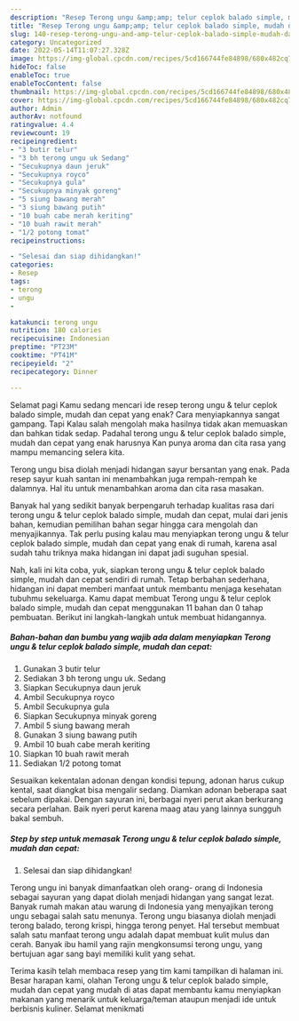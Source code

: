 ```yaml
---
description: "Resep Terong ungu &amp;amp; telur ceplok balado simple, mudah dan cepat, Enak"
title: "Resep Terong ungu &amp;amp; telur ceplok balado simple, mudah dan cepat, Enak"
slug: 140-resep-terong-ungu-and-amp-telur-ceplok-balado-simple-mudah-dan-cepat-enak
category: Uncategorized
date: 2022-05-14T11:07:27.328Z
image: https://img-global.cpcdn.com/recipes/5cd166744fe84898/680x482cq70/terong-ungu-telur-ceplok-balado-simple-mudah-dan-cepat-foto-resep-utama.jpg
hideToc: false
enableToc: true
enableTocContent: false
thumbnail: https://img-global.cpcdn.com/recipes/5cd166744fe84898/680x482cq70/terong-ungu-telur-ceplok-balado-simple-mudah-dan-cepat-foto-resep-utama.jpg
cover: https://img-global.cpcdn.com/recipes/5cd166744fe84898/680x482cq70/terong-ungu-telur-ceplok-balado-simple-mudah-dan-cepat-foto-resep-utama.jpg
author: Admin
authorAv: notfound
ratingvalue: 4.4
reviewcount: 19
recipeingredient:
- "3 butir telur"
- "3 bh terong ungu uk Sedang"
- "Secukupnya daun jeruk"
- "Secukupnya royco"
- "Secukupnya gula"
- "Secukupnya minyak goreng"
- "5 siung bawang merah"
- "3 siung bawang putih"
- "10 buah cabe merah keriting"
- "10 buah rawit merah"
- "1/2 potong tomat"
recipeinstructions:

- "Selesai dan siap dihidangkan!"
categories:
- Resep
tags:
- terong
- ungu
- 

katakunci: terong ungu  
nutrition: 180 calories
recipecuisine: Indonesian
preptime: "PT23M"
cooktime: "PT41M"
recipeyield: "2"
recipecategory: Dinner

---
```



Selamat pagi Kamu sedang mencari ide resep terong ungu &amp; telur ceplok balado simple, mudah dan cepat yang enak? Cara menyiapkannya sangat gampang. Tapi Kalau salah mengolah maka hasilnya tidak akan memuaskan dan bahkan tidak sedap. Padahal terong ungu &amp; telur ceplok balado simple, mudah dan cepat yang enak harusnya Kan punya aroma dan cita rasa yang mampu memancing selera kita.


Terong ungu bisa diolah menjadi hidangan sayur bersantan yang enak. Pada resep sayur kuah santan ini menambahkan juga rempah-rempah ke dalamnya. Hal itu untuk menambahkan aroma dan cita rasa masakan.

Banyak hal yang sedikit banyak berpengaruh terhadap kualitas rasa dari terong ungu &amp; telur ceplok balado simple, mudah dan cepat, mulai dari jenis bahan, kemudian pemilihan bahan segar hingga cara mengolah dan menyajikannya. Tak perlu pusing kalau mau menyiapkan terong ungu &amp; telur ceplok balado simple, mudah dan cepat yang enak di rumah, karena asal sudah tahu triknya maka hidangan ini dapat jadi suguhan spesial.


Nah, kali ini kita coba, yuk, siapkan terong ungu &amp; telur ceplok balado simple, mudah dan cepat sendiri di rumah. Tetap berbahan sederhana, hidangan ini dapat memberi manfaat untuk membantu menjaga kesehatan tubuhmu sekeluarga. Kamu dapat membuat Terong ungu &amp; telur ceplok balado simple, mudah dan cepat menggunakan 11 bahan dan 0 tahap pembuatan. Berikut ini langkah-langkah untuk membuat hidangannya.

<!--inarticleads1-->

##### Bahan-bahan dan bumbu yang wajib ada dalam menyiapkan Terong ungu &amp; telur ceplok balado simple, mudah dan cepat:

1. Gunakan 3 butir telur
1. Sediakan 3 bh terong ungu uk. Sedang
1. Siapkan Secukupnya daun jeruk
1. Ambil Secukupnya royco
1. Ambil Secukupnya gula
1. Siapkan Secukupnya minyak goreng
1. Ambil 5 siung bawang merah
1. Gunakan 3 siung bawang putih
1. Ambil 10 buah cabe merah keriting
1. Siapkan 10 buah rawit merah
1. Sediakan 1/2 potong tomat


Sesuaikan kekentalan adonan dengan kondisi tepung, adonan harus cukup kental, saat diangkat bisa mengalir sedang. Diamkan adonan beberapa saat sebelum dipakai. Dengan sayuran ini, berbagai nyeri perut akan berkurang secara perlahan. Baik nyeri perut karena maag atau yang lainnya sungguh bakal sembuh. 

<!--inarticleads2-->

##### Step by step untuk memasak Terong ungu &amp; telur ceplok balado simple, mudah dan cepat:


1. Selesai dan siap dihidangkan!

Terong ungu ini banyak dimanfaatkan oleh orang- orang di Indonesia sebagai sayuran yang dapat diolah menjadi hidangan yang sangat lezat. Banyak rumah makan atau warung di Indonesia yang menyajikan terong ungu sebagai salah satu menunya. Terong ungu biasanya diolah menjadi terong balado, terong krispi, hingga terong penyet. Hal tersebut membuat salah satu manfaat terong ungu adalah dapat membuat kulit mulus dan cerah. Banyak ibu hamil yang rajin mengkonsumsi terong ungu, yang bertujuan agar sang bayi memiliki kulit yang sehat. 

Terima kasih telah membaca resep yang tim kami tampilkan di halaman ini. Besar harapan kami, olahan Terong ungu &amp; telur ceplok balado simple, mudah dan cepat yang mudah di atas dapat membantu kamu menyiapkan makanan yang menarik untuk keluarga/teman ataupun menjadi ide untuk berbisnis kuliner. Selamat menikmati
